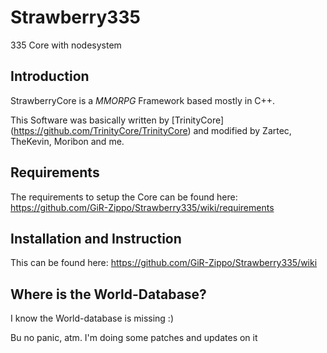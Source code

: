 # Strawberry335
335 Core with nodesystem

## Introduction

StrawberryCore is a *MMORPG* Framework based mostly in C++.

This Software was basically written by [TrinityCore] (https://github.com/TrinityCore/TrinityCore)
and modified by Zartec, TheKevin, Moribon and me.


## Requirements

The requirements to setup the Core can be found here:
https://github.com/GiR-Zippo/Strawberry335/wiki/requirements


## Installation and Instruction

This can be found here: https://github.com/GiR-Zippo/Strawberry335/wiki


## Where is the World-Database?

I know the World-database is missing :)

Bu no panic, atm. I'm doing some patches and updates on it
